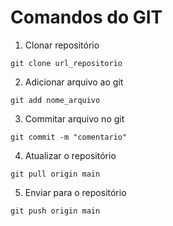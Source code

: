 # Comandos do GIT

1. Clonar repositório

``` shell 
git clone url_repositorio
```

2. Adicionar arquivo ao git

``` shell
git add nome_arquivo
```

3. Commitar arquivo no git

``` shell
git commit -m "comentario"
```

4. Atualizar o repositório

``` shell
git pull origin main
```

5. Enviar para o repositório

``` shell
git push origin main
```